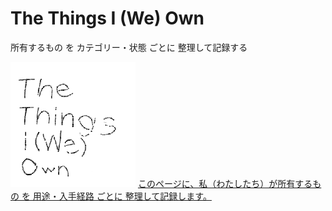 # The Things I (We) Own
所有するもの を カテゴリー・状態 ごとに 整理して記録する

![The Things I (We) Own](https://raw.githubusercontent.com/the-things-i-we-own/.github/main/profile/icon.png)
[このページに、私（わたしたち）が所有するもの を 用途・入手経路 ごとに 整理して記録します。](https://the-things-i-we-own.github.io/)

<!--

**Here are some ideas to get you started:**

🙋‍♀️ A short introduction - what is your organization all about?
🌈 Contribution guidelines - how can the community get involved?
👩‍💻 Useful resources - where can the community find your docs? Is there anything else the community should know?
🍿 Fun facts - what does your team eat for breakfast?
🧙 Remember, you can do mighty things with the power of [Markdown](https://docs.github.com/github/writing-on-github/getting-started-with-writing-and-formatting-on-github/basic-writing-and-formatting-syntax)
-->
